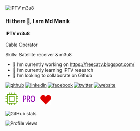 ![IPTV m3u8](https://scontent.fdac14-1.fna.fbcdn.net/v/t31.18172-8/13958069_1153653141369044_4276750370314678724_o.jpg?_nc_cat=103&ccb=1-5&_nc_sid=09cbfe&_nc_eui2=AeFPLHEYYsSuczEW5JMmToWY0WGtjp0GsPrRYa2OnQaw-g7VNGx-xbAJfY1i-TnQWhBCAPRk5v44cMAgjUiTq7Rc&_nc_ohc=H3Rreqm8FFoAX9kFrIZ&_nc_ht=scontent.fdac14-1.fna&oh=00_AT-ief-nE4GNsfl6RNM2oZ-6oAcBQGf8LLIvgrhIKUqzGA&oe=623812D1)

### Hi there 👋, I am Md Manik
#### IPTV m3u8


Cable Operator

Skills: Satellite receiver & m3u8

- 🔭 I’m currently working on https://freecatv.blogspot.com/ 
- 🌱 I’m currently learning IPTV research 
- 👯 I’m looking to collaborate on Github 


[<img src='https://cdn.jsdelivr.net/npm/simple-icons@3.0.1/icons/github.svg' alt='github' height='40'>](https://github.com/https://github.com/manikiptv)  [<img src='https://cdn.jsdelivr.net/npm/simple-icons@3.0.1/icons/linkedin.svg' alt='linkedin' height='40'>](https://www.linkedin.com/in/https://www.linkedin.com/in/md-manik-rahaman-7a038445//)  [<img src='https://cdn.jsdelivr.net/npm/simple-icons@3.0.1/icons/facebook.svg' alt='facebook' height='40'>](https://www.facebook.com/https://www.facebook.com/manikdish)  [<img src='https://cdn.jsdelivr.net/npm/simple-icons@3.0.1/icons/twitter.svg' alt='twitter' height='40'>](https://twitter.com/https://twitter.com/manikdish)  [<img src='https://cdn.jsdelivr.net/npm/simple-icons@3.0.1/icons/icloud.svg' alt='website' height='40'>](https://freecatv.blogspot.com/)  

<a href='https://docs.github.com/en/developers'><img src='https://raw.githubusercontent.com/acervenky/animated-github-badges/master/assets/devbadge.gif' width='40' height='40'></a> <a href='https://github.com/pricing'><img src='https://raw.githubusercontent.com/acervenky/animated-github-badges/master/assets/pro.gif' width='40' height='40'></a> <a href='https://docs.github.com/en/github/supporting-the-open-source-community-with-github-sponsors'><img src='https://raw.githubusercontent.com/acervenky/animated-github-badges/master/assets/sponsorbadge.gif' width='35' height='35'></a> 

![GitHub stats](https://github-readme-stats.vercel.app/api?username=https://github.com/manikiptv&show_icons=true)  

![Profile views](https://gpvc.arturio.dev/https://github.com/manikiptv)  
